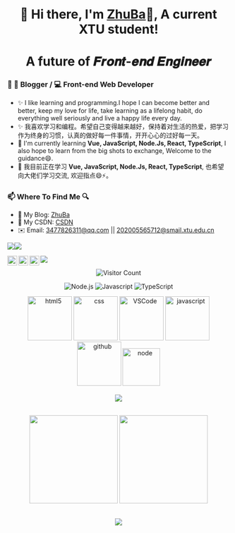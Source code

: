 ### 

<h1 align="center"> 🎉 Hi there, I'm <a href="https://github.com/zhuba-Ahhh">ZhuBa</a>👋, A current XTU student!</h1>
<h1 align="center">A future of 𝑭𝒓𝒐𝒏𝒕-𝒆𝒏𝒅 𝑬𝒏𝒈𝒊𝒏𝒆𝒆𝒓  </h1>

### 📄 🎨 **Blogger** / 💻 **Front-end Web Developer**
- ✨ I like learning and programming.I hope I can become better and better, keep my love for life, take learning as a lifelong habit, do everything well seriously and live a happy life every day.
- ✨ 我喜欢学习和编程。希望自己变得越来越好，保持着对生活的热爱，把学习作为终身的习惯，认真的做好每一件事情，开开心心的过好每一天。
- 🌱 I'm currently learning **Vue, JavaScript, Node.Js, React, TypeScript**, I also hope to learn from the big shots to exchange, Welcome to the guidance😄.
- 🌱 我目前正在学习 **Vue, JavaScript, Node.Js, React, TypeScript**, 也希望向大佬们学习交流, 欢迎指点😄⚡。
### 📫 Where To Find Me 🔍
- 📝 My Blog: [ZhuBa](https://www.zhuba.cloud/)
- 💬 My CSDN: [CSDN](https://blog.csdn.net/qq_53904578)
- ✉️ Email: 3477826311@qq.com || 202005565712@smail.xtu.edu.cn


<a href="https://space.bilibili.com/351534170"><img src="https://img.shields.io/badge/dynamic/json?labelColor=FE7398&logo=bilibili&logoColor=white&label=bilibili%20fans&color=00aeec&query=%24.data.totalSubs&url=https%3A%2F%2Fapi.spencerwoo.com%2Fsubstats%2F%3Fsource%3Dbilibili%26queryKey%3D424243300" /></a><a href="https://github.com/zhuba-Ahhh"><img src="https://img.shields.io/github/stars/zhuba-Ahhh?color=faf408&label=github%20stars&logo=github" /></a><br/>

  <a target="_blank" href="https://raw.githubusercontent.com/zhuba-Ahhh/Zhuba/master/img/202209171246116.jpg">
    <img align="left" title="WX-zhuba-Ahhh" alt="eveningwater" width="22px" src="https://cdn.jsdelivr.net/npm/simple-icons@3.1.0/icons/wechat.svg" />
  </a>
  <a target="_blank" href="https://raw.githubusercontent.com/zhuba-Ahhh/Zhuba/master/img/202209171246596.jpg">
    <img align="left" title="QQ-3477826311" alt="3477826311" width="22px" src="https://cdn.jsdelivr.net/npm/simple-icons@3.1.0/icons/tencentqq.svg"  />
  </a>
  <a target="_blank" href="https://github.com/zhuba-Ahhh">
    <img align="left" title="Github" alt="zhuba-Ahhh" width="22px" src="https://cdn.jsdelivr.net/npm/simple-icons@3.1.0/icons/github.svg" />
  </a>

  ![](https://komarev.com/ghpvc/?username=zhuba-Ahhh&color=ff69b4&label=PV+Since+2022-08-10)



<!--
**zhuba-Ahhh/zhuba-Ahhh** is a ✨ _special_ ✨ repository because its `README.md` (this file) appears on your GitHub profile.

Here are some ideas to get you started:

- 🔭 I’m currently working on ...
- 🌱 I’m currently learning ...
- 👯 I’m looking to collaborate on ...
- 🤔 I’m looking for help with ...
- 💬 Ask me about ...
- 📫 How to reach me: ...
- 😄 Pronouns: ...
- ⚡ Fun fact: ...
[![访问量](https://profile-counter.glitch.me/TimeRainStarSky-TRSS_Yunzai/count.svg)](https://github.com/TimeRainStarSky/TRSS_Yunzai)
[![zhuba-Ahhh's github stats](https://github-readme-stats.vercel.app/api?username=zhuba-Ahhh&hide=contribs,prs&count_private=true&show_icons=true&&bg_color=30,40941c,cb1597&title_color=fff&text_color=fff&icon_color=fc0)](https://github.com/anuraghazra/github-readme-stats)
-->



<!--
<p align="center">
  <img alt="Visitors" src="https://visitor-badge.glitch.me/badge?page_id=zhuba-Ahhh" title="Visitors">
</p>
-->

<p align="center">
  <img alt="Visitor Count" src="https://profile-counter.glitch.me/zhuba-Ahhh/count.svg" title="Visitor Count">
</p>


<p align="center">
  <img alt="Node.js" src="https://img.shields.io/badge/-Nodejs-c0ebd?style=flat-square&logo=Node.js" title="Node.js">
  <img alt="Javascript" src="https://img.shields.io/badge/-JavaScript-oringe?style=flat-square&logo=javascript" title="JavaScript">
  <img alt="TypeScript" src="https://img.shields.io/badge/typescript-%23007ACC.svg?style=flat-square&logo=typescript&logoColor=white" title="TypeScript">
</p>

<div align="center">
  <img alt="html5" src="https://media.giphy.com/media/XAxylRMCdpbEWUAvr8/giphy.gif" width="100" title="html">
  <img alt="css" src="https://media.giphy.com/media/fsEaZldNC8A1PJ3mwp/giphy.gif" width="100" title="css">
  <img alt="VSCode" src="https://i.giphy.com/media/IdyAQJVN2kVPNUrojM/200.webp" width="100" title="vscode">
  <img alt="javascript" src="https://media3.giphy.com/media/ln7z2eWriiQAllfVcn/200w.webp" width="100" title="javascript">
  <img alt="github" src="https://i.giphy.com/media/KzJkzjggfGN5Py6nkT/200.webp" width="100" title="github">
  <img alt="node" src="https://media.giphy.com/media/kdFc8fubgS31b8DsVu/giphy.gif" width="85" title="node">
</div>
<br>



<!-- <a href="https://alili.tech"><img src="https://media.giphy.com/media/SWoSkN6DxTszqIKEqv/giphy.gif" align="right" height="250" /></a> -->


<!-- 连续提交代码天数记录 -->
<div align="center">
  <img align="center" src="https://github-readme-streak-stats.herokuapp.com/?user=zhuba-Ahhh&theme=dark&hide_border=true" />
</div>
<br>


<p align="center">
  <img height="200px" src="https://github-readme-stats.vercel.app/api?username=zhuba-Ahhh&hide_title=true&hide_border=true&show_icons=trueline_height=21&text_color=000&icon_color=000&bg_color=0,ea6161,ffc64d,fffc4d,52fa5a&theme=graywhite"></img>
  <img height="200px" src="https://github-readme-stats.vercel.app/api/top-langs/?username=zhuba-Ahhh&hide_title=true&hide_border=true&show_icons=trueline_height=21&text_color=000&icon_color=000&bg_color=0,ea6161,ffc64d,fffc4d,52fa5a&theme=graywhite"></img>
</p>

<!-- <p align="left">
<img alt="ouuan's github stats" height='230' src="https://github-readme-stats.vercel.app/api?username=zhuba-Ahhh&show_icons=true&include_all_commits=true">
<img alt="ouuan's github stats" height='230' src="https://github-readme-stats.vercel.app/api/top-langs/?username=zhuba-Ahhh">
</p> -->


<br>
<div align="center"><img  src="https://github-profile-trophy.vercel.app/?username=zhuba-Ahhh&theme=gruvbox&row=1&column=7&no-frame=true&no-bg=true" /></div>
<br>
